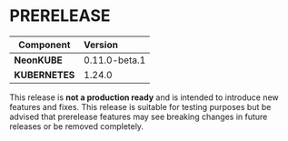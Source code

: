 # PRERELEASE

| Component       | Version                |
| --------------- | :--------------------- |
| **NeonKUBE**    | 0.11.0-beta.1    |
| **KUBERNETES**  | 1.24.0  |

This release is **not a production ready** and is intended to introduce new features and fixes.  This release is suitable for testing purposes but be advised that prerelease  features may see breaking changes in future releases or be removed completely.
